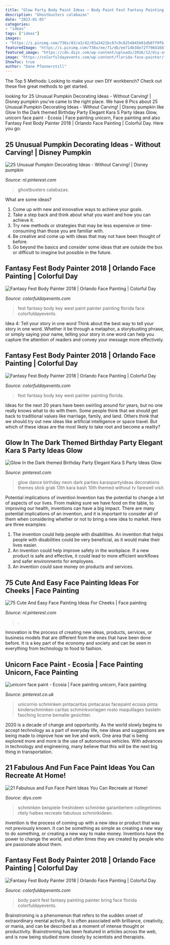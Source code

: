 ```yaml
---
title: "Glow Party Body Paint Ideas ~ Body Paint Fest Fantasy Painting Painter Bring Face Florida Colorfuldayevents"
description: "Ghostbusters calabazas"
date: "2023-01-05"
categories:
- "ideas"
tags: ["ideas"]
images:
- "https://i.pinimg.com/736x/83/a3/42/83a3421bc87c9c8254845b01db07f9fb.jpg"
featuredImage: "https://i.pinimg.com/736x/ee/71/db/ee71db38e72f7984166726f4870dd1ca.jpg"
featured_image: "https://cdn.diys.com/wp-content/uploads/2016/12/diy-avatar-face-paint.jpg"
image: "https://colorfuldayevents.com/wp-content/florida-face-painter/fantasy-fest/IMG_2639.jpg"
ShowToc: true
author: "Dane Pfannerstill"
---
```



The Top 5 Methods:
Looking to make your own DIY workbench? Check out these five great methods to get started.

	

		
looking for 25 Unusual Pumpkin Decorating Ideas - Without Carving! | Disney pumpkin you've came to the right place. We have 8 Pics about 25 Unusual Pumpkin Decorating Ideas - Without Carving! | Disney pumpkin like Glow In the Dark themed Birthday Party Elegant Kara S Party Ideas Glow, unicorn face paint - Ecosia | Face painting unicorn, Face painting and also Fantasy Fest Body Painter 2018 | Orlando Face Painting | Colorful Day. Here you go:
		
    
## 25 Unusual Pumpkin Decorating Ideas - Without Carving! | Disney Pumpkin

<img loading=lazy src="https://i.pinimg.com/736x/42/6c/1e/426c1ee2a47c0eeaf1f559e4e5dbbd46.jpg" onerror="this.onerror=null;this.src='https://tse3.mm.bing.net/th?id=OIP.DyWSFQv8egR9yGEukFNe6QHaJ3&amp;pid=15.1';" alt="25 Unusual Pumpkin Decorating Ideas - Without Carving! | Disney pumpkin">

_Source: nl.pinterest.com_

>ghostbusters calabazas. 

	

What are some ideas?
1. Come up with new and innovative ways to achieve your goals. 
2. Take a step back and think about what you want and how you can achieve it. 
3. Try new methods or strategies that may be less expensive or time-consuming than those you are familiar with. 
4. Be creative and come up with ideas that may not have been thought of before. 
5. Go beyond the basics and consider some ideas that are outside the box or difficult to imagine but possible in the future.

    
## Fantasy Fest Body Painter 2018 | Orlando Face Painting | Colorful Day

<img loading=lazy src="https://colorfuldayevents.com/wp-content/florida-face-painter/fantasy-fest/fantasy-fest-body-paint-ideas-2016.jpg" onerror="this.onerror=null;this.src='https://tse2.mm.bing.net/th?id=OIP.c4IL8dJbiY_QJH3ZEKrnhgAAAA&amp;pid=15.1';" alt="Fantasy Fest Body Painter 2018 | Orlando Face Painting | Colorful Day">

_Source: colorfuldayevents.com_

>fest fantasy body key west paint painter painting florida face colorfuldayevents. 

	

Idea 4: Tell your story in one word
Think about the best way to tell your story in one word. Whether it be through a metaphor, a storybusting phrase, or simply saying your name, telling your story in one word can help you capture the attention of readers and convey your message more effectively.

    
## Fantasy Fest Body Painter 2018 | Orlando Face Painting | Colorful Day

<img loading=lazy src="https://colorfuldayevents.com/wp-content/florida-face-painter/fantasy-fest/IMG_2639.jpg" onerror="this.onerror=null;this.src='https://tse1.mm.bing.net/th?id=OIP.0gphE3BumTKTgN3eZt2angAAAA&amp;pid=15.1';" alt="Fantasy Fest Body Painter 2018 | Orlando Face Painting | Colorful Day">

_Source: colorfuldayevents.com_

>fest fantasy body key west painter painting florida. 

	

Ideas for the next 20 years have been swirling around for years, but no one really knows what to do with them. Some people think that we should get back to traditional values like marriage, family, and land. Others think that we should try out new ideas like artificial intelligence or space travel. But which of these ideas are the most likely to take root and become a reality?

    
## Glow In The Dark Themed Birthday Party Elegant Kara S Party Ideas Glow

<img loading=lazy src="https://i.pinimg.com/736x/b7/1e/1f/b71e1f1ed15f88da32e110c5cb4434ce.jpg" onerror="this.onerror=null;this.src='https://tse1.mm.bing.net/th?id=OIP.SexyDlDlO0J_UDtWin3fQwHaLH&amp;pid=15.1';" alt="Glow In the Dark themed Birthday Party Elegant Kara S Party Ideas Glow">

_Source: pinterest.com_

>glow dance birthday neon dark parties karaspartyideas decorations themes stick grab 13th kara bash 10th themed without tv farewell visit. 

	

Potential implications of invention
Invention has the potential to change a lot of aspects of our lives. From making sure we have food on the table, to improving our health, inventions can have a big impact. There are many potential implications of an invention, and it is important to consider all of them when considering whether or not to bring a new idea to market. Here are three examples: 
1. The invention could help people with disabilities. An invention that helps people with disabilities could be very beneficial, as it would make their lives easier. 
2. An invention could help improve safety in the workplace. If a new product is safe and effective, it could lead to more efficient workflows and safer environments for employees. 
3. An invention could save money on products and services.

    
## 75 Cute And Easy Face Painting Ideas For Cheeks | Face Painting

<img loading=lazy src="https://i.pinimg.com/736x/ee/71/db/ee71db38e72f7984166726f4870dd1ca.jpg" onerror="this.onerror=null;this.src='https://tse1.mm.bing.net/th?id=OIP.9lQkyRdvJkX8dEc0jiM_sgHaLH&amp;pid=15.1';" alt="75 Cute And Easy Face Painting Ideas For Cheeks | Face painting">

_Source: nl.pinterest.com_

>. 

	

Innovation is the process of creating new ideas, products, services, or business models that are different from the ones that have been done before. It is a key part of the economy and society and can be seen in everything from technology to food to fashion.

    
## Unicorn Face Paint - Ecosia | Face Painting Unicorn, Face Painting

<img loading=lazy src="https://i.pinimg.com/736x/83/a3/42/83a3421bc87c9c8254845b01db07f9fb.jpg" onerror="this.onerror=null;this.src='https://tse3.mm.bing.net/th?id=OIP.Dh00TEVPS4wIoUWq9jFpTAHaJ3&amp;pid=15.1';" alt="unicorn face paint - Ecosia | Face painting unicorn, Face painting">

_Source: pinterest.co.uk_

>unicornio schminken pintacaritas pintacaras facepaint ecosia pinta kinderschminken caritas schminkvorlagen rosto maquillages basteln fasching licorne bemalte gesichter. 

	

2020 is a decade of change and opportunity. As the world slowly begins to accept technology as a part of everyday life, new ideas and suggestions are being made to improve how we live and work. One area that is being explored more and more is the use of autonomous vehicles. With advances in technology and engineering, many believe that this will be the next big thing in transportation.

    
## 21 Fabulous And Fun Face Paint Ideas You Can Recreate At Home!

<img loading=lazy src="https://cdn.diys.com/wp-content/uploads/2016/12/diy-avatar-face-paint.jpg" onerror="this.onerror=null;this.src='https://tse3.mm.bing.net/th?id=OIP.x5nllAk8tSNJbMshX3WN_QHaMG&amp;pid=15.1';" alt="21 Fabulous and Fun Face Paint Ideas You Can Recreate at Home!">

_Source: diys.com_

>schminken beispiele freshideen schminke garantiertem collegetimes ritely halbes recreate fabulous schminkideen. 

	

Invention is the process of coming up with a new idea or product that was not previously known. It can be something as simple as creating a new way to do something, or creating a new way to make money. Inventions have the power to change the world, and often times they are created by people who are passionate about them.

    
## Fantasy Fest Body Painter 2018 | Orlando Face Painting | Colorful Day

<img loading=lazy src="https://colorfuldayevents.com/wp-content/florida-face-painter/fantasy-fest/body-painter-fantasy-fest.jpg" onerror="this.onerror=null;this.src='https://tse4.mm.bing.net/th?id=OIP.RtlLB8oRXw90BniSjHyq-QAAAA&amp;pid=15.1';" alt="Fantasy Fest Body Painter 2018 | Orlando Face Painting | Colorful Day">

_Source: colorfuldayevents.com_

>body paint fest fantasy painting painter bring face florida colorfuldayevents. 

	

Brainstroming is a phenomenon that refers to the sudden onset of extraordinary mental activity. It is often associated with brilliance, creativity, or mania, and can be described as a moment of intense thought or productivity. Brainstroming has been featured in articles across the web, and is now being studied more closely by scientists and therapists.

